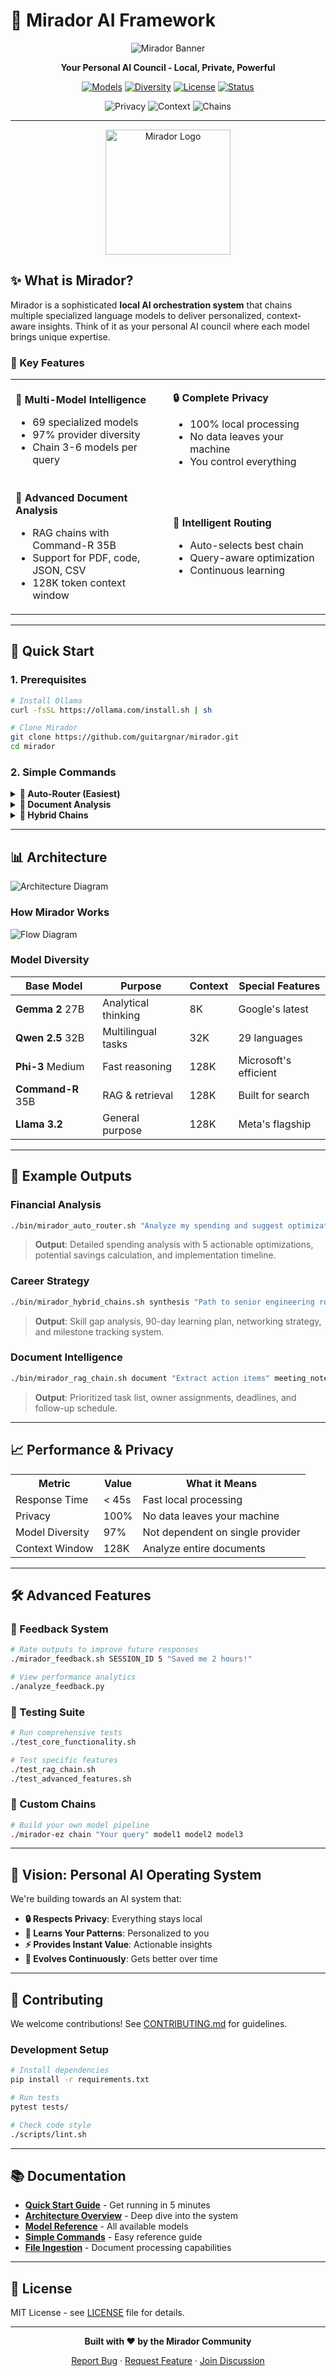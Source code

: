 # 🔮 Mirador AI Framework

<div align="center">
  
  ![Mirador Banner](assets/images/mirador_banner.png)
  
  **Your Personal AI Council - Local, Private, Powerful**
  
  [![Models](https://img.shields.io/badge/Models-69-blue.svg)](https://github.com/guitargnar/mirador)
  [![Diversity](https://img.shields.io/badge/Model%20Diversity-97%25-green.svg)](https://github.com/guitargnar/mirador)
  [![License](https://img.shields.io/badge/License-MIT-yellow.svg)](LICENSE)
  [![Status](https://img.shields.io/badge/Status-Active-success.svg)](https://github.com/guitargnar/mirador)
  
  <img src="https://img.shields.io/badge/Privacy-100%25%20Local-red.svg" alt="Privacy">
  <img src="https://img.shields.io/badge/Context-128K%20Tokens-orange.svg" alt="Context">
  <img src="https://img.shields.io/badge/Chains-6%20Types-purple.svg" alt="Chains">

</div>

---

<div align="center">
  <img src="assets/images/mirador_logo.png" alt="Mirador Logo" width="200">
</div>

## ✨ What is Mirador?

Mirador is a sophisticated **local AI orchestration system** that chains multiple specialized language models to deliver personalized, context-aware insights. Think of it as your personal AI council where each model brings unique expertise.

### 🎯 Key Features

<table>
<tr>
<td width="50%">

**🧠 Multi-Model Intelligence**
- 69 specialized models
- 97% provider diversity
- Chain 3-6 models per query

</td>
<td width="50%">

**🔒 Complete Privacy**
- 100% local processing
- No data leaves your machine
- You control everything

</td>
</tr>
<tr>
<td width="50%">

**📄 Advanced Document Analysis**
- RAG chains with Command-R 35B
- Support for PDF, code, JSON, CSV
- 128K token context window

</td>
<td width="50%">

**🚀 Intelligent Routing**
- Auto-selects best chain
- Query-aware optimization
- Continuous learning

</td>
</tr>
</table>

---

## 🚀 Quick Start

### 1. Prerequisites
```bash
# Install Ollama
curl -fsSL https://ollama.com/install.sh | sh

# Clone Mirador
git clone https://github.com/guitargnar/mirador.git
cd mirador
```

### 2. Simple Commands

<details>
<summary><b>🎯 Auto-Router (Easiest)</b></summary>

```bash
# Let Mirador choose the best approach
./bin/mirador_auto_router.sh "How can I optimize my monthly budget?"
./bin/mirador_auto_router.sh "Analyze my career trajectory"
./bin/mirador_auto_router.sh "Plan my startup launch"
```
</details>

<details>
<summary><b>📄 Document Analysis</b></summary>

```bash
# Analyze any document
./bin/mirador_rag_chain.sh document "Summarize key points" report.pdf

# Code review
./bin/mirador_rag_chain.sh code "Security audit" app.py

# Research synthesis
./bin/mirador_rag_chain.sh research "Extract methodology" paper.pdf
```
</details>

<details>
<summary><b>🧩 Hybrid Chains</b></summary>

```bash
# Strategic planning
./bin/mirador_hybrid_chains.sh synthesis "90-day business plan"

# Creative projects
./bin/mirador_hybrid_chains.sh creative "Album concept ideas"

# Technical architecture
./bin/mirador_hybrid_chains.sh technical "Design microservices"
```
</details>

---

## 📊 Architecture

![Architecture Diagram](assets/diagrams/architecture.png)

### How Mirador Works

![Flow Diagram](assets/diagrams/flow_diagram.png)

### Model Diversity

<div align="center">

| Base Model | Purpose | Context | Special Features |
|------------|---------|---------|------------------|
| **Gemma 2** 27B | Analytical thinking | 8K | Google's latest |
| **Qwen 2.5** 32B | Multilingual tasks | 32K | 29 languages |
| **Phi-3** Medium | Fast reasoning | 128K | Microsoft's efficient |
| **Command-R** 35B | RAG & retrieval | 128K | Built for search |
| **Llama 3.2** | General purpose | 128K | Meta's flagship |

</div>

---

## 🎨 Example Outputs

### Financial Analysis
```bash
./bin/mirador_auto_router.sh "Analyze my spending and suggest optimizations"
```
> **Output**: Detailed spending analysis with 5 actionable optimizations, potential savings calculation, and implementation timeline.

### Career Strategy
```bash
./bin/mirador_hybrid_chains.sh synthesis "Path to senior engineering role"
```
> **Output**: Skill gap analysis, 90-day learning plan, networking strategy, and milestone tracking system.

### Document Intelligence
```bash
./bin/mirador_rag_chain.sh document "Extract action items" meeting_notes.pdf
```
> **Output**: Prioritized task list, owner assignments, deadlines, and follow-up schedule.

---

## 📈 Performance & Privacy

<div align="center">
<table>
<tr>
<th>Metric</th>
<th>Value</th>
<th>What it Means</th>
</tr>
<tr>
<td>Response Time</td>
<td>&lt; 45s</td>
<td>Fast local processing</td>
</tr>
<tr>
<td>Privacy</td>
<td>100%</td>
<td>No data leaves your machine</td>
</tr>
<tr>
<td>Model Diversity</td>
<td>97%</td>
<td>Not dependent on single provider</td>
</tr>
<tr>
<td>Context Window</td>
<td>128K</td>
<td>Analyze entire documents</td>
</tr>
</table>
</div>

---

## 🛠️ Advanced Features

### 🔄 Feedback System
```bash
# Rate outputs to improve future responses
./mirador_feedback.sh SESSION_ID 5 "Saved me 2 hours!"

# View performance analytics
./analyze_feedback.py
```

### 🧪 Testing Suite
```bash
# Run comprehensive tests
./test_core_functionality.sh

# Test specific features
./test_rag_chain.sh
./test_advanced_features.sh
```

### 🎯 Custom Chains
```bash
# Build your own model pipeline
./mirador-ez chain "Your query" model1 model2 model3
```

---

## 🌟 Vision: Personal AI Operating System

We're building towards an AI system that:

- **🔒 Respects Privacy**: Everything stays local
- **🧠 Learns Your Patterns**: Personalized to you
- **⚡ Provides Instant Value**: Actionable insights
- **🌱 Evolves Continuously**: Gets better over time

---

## 🤝 Contributing

We welcome contributions! See [CONTRIBUTING.md](CONTRIBUTING.md) for guidelines.

### Development Setup
```bash
# Install dependencies
pip install -r requirements.txt

# Run tests
pytest tests/

# Check code style
./scripts/lint.sh
```

---

## 📚 Documentation

- **[Quick Start Guide](docs/Quick_Start_Guide.md)** - Get running in 5 minutes
- **[Architecture Overview](ADVANCED_FEATURES.md)** - Deep dive into the system
- **[Model Reference](CONSOLIDATED_MODELS.md)** - All available models
- **[Simple Commands](SIMPLE_COMMANDS.md)** - Easy reference guide
- **[File Ingestion](FILE_INGESTION.md)** - Document processing capabilities

---

## 📜 License

MIT License - see [LICENSE](LICENSE) file for details.

---

<div align="center">
  
  **Built with ❤️ by the Mirador Community**
  
  [Report Bug](https://github.com/guitargnar/mirador/issues) · [Request Feature](https://github.com/guitargnar/mirador/issues) · [Join Discussion](https://github.com/guitargnar/mirador/discussions)
  
</div>